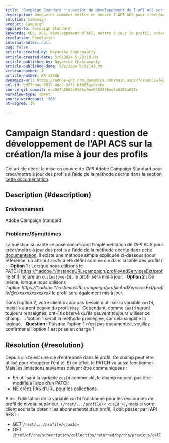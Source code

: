 ```yaml
---
title: 'Campaign Standard : question de développement de l’API ACS sur la création/la mise à jour des profils'
description: Découvrez comment mettre en oeuvre l’API ACS pour créer/mettre à jour des profils à l’aide de la clé de fonctionnement PATCH et cusId, comme décrit dans la documentation.
solution: Campaign
product: Campaign
applies-to: Campaign Standard
keywords: KCS, ACS, développement d’API, mettre à jour le profil, créer un profil, standard de campagne
resolution: Resolution
internal-notes: null
bug: false
article-created-by: Nayanika Chakravarty
article-created-date: 5/6/2024 5:28:19 PM
article-published-by: Nayanika Chakravarty
article-published-date: 5/6/2024 6:51:43 PM
version-number: 4
article-number: KA-15086
dynamics-url: https://adobe-ent.crm.dynamics.com/main.aspx?forceUCI=1&pagetype=entityrecord&etn=knowledgearticle&id=826c6205-ce0b-ef11-9f8a-6045bd0065b6
exl-id: bd77cdac-6017-4ee2-9c51-bf006aceecbe
source-git-commit: ecc0d7b2563e8361e9ee0383058edfa5302a022c
workflow-type: tm+mt
source-wordcount: '306'
ht-degree: 1%

---
```


# Campaign Standard : question de développement de l’API ACS sur la création/la mise à jour des profils


Cet article décrit la mise en oeuvre de l’API Adobe Campaign Standard pour créer/mettre à jour des profils à l’aide de la méthode décrite dans la section [cette documentation](https://experienceleague.adobe.com/docs/campaign-standard/using/working-with-apis/managing-profiles/updating-profiles.html?lang=en).

## Description {#description}


### Environnement

Adobe Campaign Standard

### Problème/Symptômes

La question suivante se pose concernant l’implémentation de l’API ACS pour créer/mettre à jour des profils à l’aide de la méthode décrite dans [cette documentation](https://experienceleague.adobe.com/docs/campaign-standard/using/working-with-apis/managing-profiles/updating-profiles.html?lang=en): il existe une méthode simple expliquée ci-dessous (pour référence, un attribut `cusId` a été défini comme clé dans la table des profils) :
 
<b>Option 1 :</b> Lorsque nous utilisons le PATCH [https://\*.adobe.\*/instanceURL/campaign/profileAndServicesExt/profile](https://na01.safelinks.protection.outlook.com/?url=https://mc.adobe.io/unilever-mkt-stage1/campaign/profileAndServicesExt/profile&amp;amp;data=02%7c01%7c%7c7ae64aa57f294ebc9d7d08d4bd48ea2f%7cfa7b1b5a7b34438794aed2c178decee1%7c0%7c0%7c636341568263078022&amp;amp;sdata=EVqAIvzLyFYiHf18eFGtnFm9ya/lLg2YfH5T3xer/9E%3D&amp;amp;reserved=0) et d’inclure un `cusCustomerId,` le profil sera mis à jour.
 
<b>Option 2 : </b>De même, lorsque nous utilisons l’option *https://\*.adobe.\*/instanceURLcampaign/profileAndServicesExt/profile/@xxxxxxxxxxxxxxx* le profil sera également mis à jour.

Dans l’option 2, votre client n’aura pas besoin d’utiliser la variable `cusId`, mais ils auront besoin du profil `Pkey.` Cependant, comme `cusId` seront toujours renseignés, ont-ils observé qu’ils peuvent toujours utiliser ce champ.
 
L’option 1 serait la méthode privilégiée, car cela simplifie la logique.
 
<b>Question :</b> Puisque l’option 1 n’est pas documentée, veuillez confirmer si l’option 1 est prise en charge ?


## Résolution {#resolution}


Depuis `cusId` est une clé d’entreprise dans le profil. Ce champ peut être utilisé pour récupérer l’entité. Et en effet, le PATCH va aussi fonctionner. Mais les limitations suivantes doivent être communiquées :

- En utilisant la variable `cusId` comme clé, le champ ne peut pas être modifié à l’aide d’un PATCH.
- NE créez PAS d’URL pour les collections.


Ainsi, l’utilisation de la variable `cusId` fonctionne pour les ressources de profil de niveau supérieur. `(/rest/.../profile/< cusId >)`<b>, </b>mais si votre client souhaite obtenir les abonnements d’un profil, il doit passer par l’API REST :

- GET `/rest/.../profile/<cusId>`
- GET `/href/of/the/subscription/collection/returned/by/the/previous/call`
